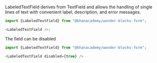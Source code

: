 LabeledTextField derives from TextField and allows the handling of single lines of text with convenient label, description, and error messages.

```js
import {LabeledTextField} from "@khanacademy/wonder-blocks-form";

<LabeledTextField />;
```

The field can be disabled
```js
import {LabeledTextField} from "@khanacademy/wonder-blocks-form";

<LabeledTextField disabled={true} />
```
